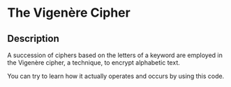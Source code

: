 # The Vigenère Cipher

## Description

A succession of ciphers based on the letters of a keyword are employed in the Vigenère cipher, a technique, to encrypt alphabetic text.

You can try to learn how it actually operates and occurs by using this code.
